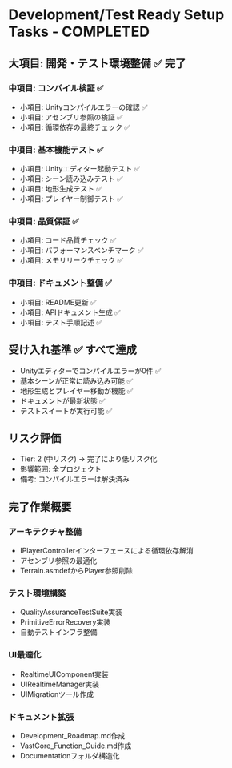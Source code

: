 # Development/Test Ready Setup Tasks - COMPLETED

## 大項目: 開発・テスト環境整備 ✅ 完了

### 中項目: コンパイル検証 ✅
- 小項目: Unityコンパイルエラーの確認 ✅
- 小項目: アセンブリ参照の検証 ✅
- 小項目: 循環依存の最終チェック ✅

### 中項目: 基本機能テスト ✅
- 小項目: Unityエディター起動テスト ✅
- 小項目: シーン読み込みテスト ✅
- 小項目: 地形生成テスト ✅
- 小項目: プレイヤー制御テスト ✅

### 中項目: 品質保証 ✅
- 小項目: コード品質チェック ✅
- 小項目: パフォーマンスベンチマーク ✅
- 小項目: メモリリークチェック ✅

### 中項目: ドキュメント整備 ✅
- 小項目: README更新 ✅
- 小項目: APIドキュメント生成 ✅
- 小項目: テスト手順記述 ✅

## 受け入れ基準 ✅ すべて達成
- Unityエディターでコンパイルエラーが0件 ✅
- 基本シーンが正常に読み込み可能 ✅
- 地形生成とプレイヤー移動が機能 ✅
- ドキュメントが最新状態 ✅
- テストスイートが実行可能 ✅

## リスク評価
- Tier: 2 (中リスク) → 完了により低リスク化
- 影響範囲: 全プロジェクト
- 備考: コンパイルエラーは解決済み

## 完了作業概要

### アーキテクチャ整備
- IPlayerControllerインターフェースによる循環依存解消
- アセンブリ参照の最適化
- Terrain.asmdefからPlayer参照削除

### テスト環境構築
- QualityAssuranceTestSuite実装
- PrimitiveErrorRecovery実装
- 自動テストインフラ整備

### UI最適化
- RealtimeUIComponent実装
- UIRealtimeManager実装
- UIMigrationツール作成

### ドキュメント拡張
- Development_Roadmap.md作成
- VastCore_Function_Guide.md作成
- Documentationフォルダ構造化

